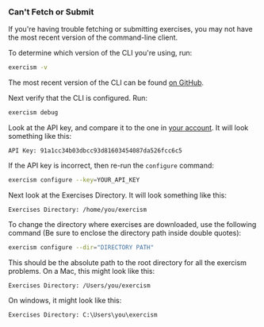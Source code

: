 ### Can't Fetch or Submit

If you're having trouble fetching or submitting exercises, you may not have the most recent version of the command-line client.

To determine which version of the CLI you're using, run:

```bash
exercism -v
```

The most recent version of the CLI can be found [on GitHub](https://github.com/exercism/cli/releases/latest).

Next verify that the CLI is configured. Run:

```bash
exercism debug
```

Look at the API key, and compare it to the one in [your account](http://exercism.io/account/key). It will look something like this:

```plain
API Key: 91a1cc34b03dbcc93d81603454087da526fcc6c5
```

If the API key is incorrect, then re-run the `configure` command:

```bash
exercism configure --key=YOUR_API_KEY
```

Next look at the Exercises Directory. It will look something like this:

```plain
Exercises Directory: /home/you/exercism
```

To change the directory where exercises are downloaded, use the following command (Be sure to enclose the directory path inside double quotes):

```bash
exercism configure --dir="DIRECTORY PATH"
```

This should be the absolute path to the root directory for all the exercism problems. On a Mac, this might look like this:

```plain
Exercises Directory: /Users/you/exercism
```

On windows, it might look like this:

```plain
Exercises Directory: C:\Users\you\exercism
```
